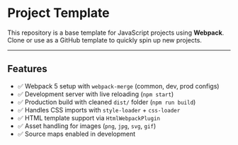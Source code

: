 # Project Template

This repository is a base template for JavaScript projects using **Webpack**.  
Clone or use as a GitHub template to quickly spin up new projects.

---

## Features
- ✅ Webpack 5 setup with `webpack-merge` (common, dev, prod configs)
- ✅ Development server with live reloading (`npm start`)
- ✅ Production build with cleaned `dist/` folder (`npm run build`)
- ✅ Handles CSS imports with `style-loader` + `css-loader`
- ✅ HTML template support via `HtmlWebpackPlugin`
- ✅ Asset handling for images (`png`, `jpg`, `svg`, `gif`)
- ✅ Source maps enabled in development
